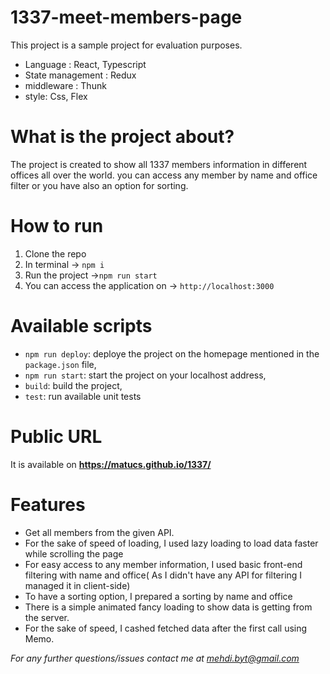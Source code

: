 # 1337-meet-members-page
This project is a sample project for evaluation purposes.

- Language : React, Typescript
- State management : Redux
- middleware : Thunk
- style: Css, Flex
# What is the project about?
The project is created to show all 1337 members information in different offices all over the world. you can access any member by name and office filter or you have also an option for sorting.
# How to run 
1. Clone the repo
2. In terminal -> `npm i`
3. Run the project ->`npm run start`
4. You can access the application on -> `http://localhost:3000`
# Available scripts
- `npm run deploy`: deploye the project on the homepage mentioned in the `package.json` file,
- `npm run start`: start the project on your localhost address,
- `build`: build the project,
- `test`: run available unit tests
# Public URL 
It is available on **https://matucs.github.io/1337/**
# Features
- Get all members from the given API.
- For the sake of speed of loading, I used lazy loading  to load data faster while scrolling the page
- For easy access to any member information, I used basic front-end filtering with name and office( As I didn't have any API for filtering I managed it in client-side)
- To have a sorting option, I prepared a sorting by name and office
- There is a simple animated fancy loading to show data is getting from the server.
- For the sake of speed, I cashed fetched data after the first call using Memo.

*For any further questions/issues contact me at mehdi.byt@gmail.com*